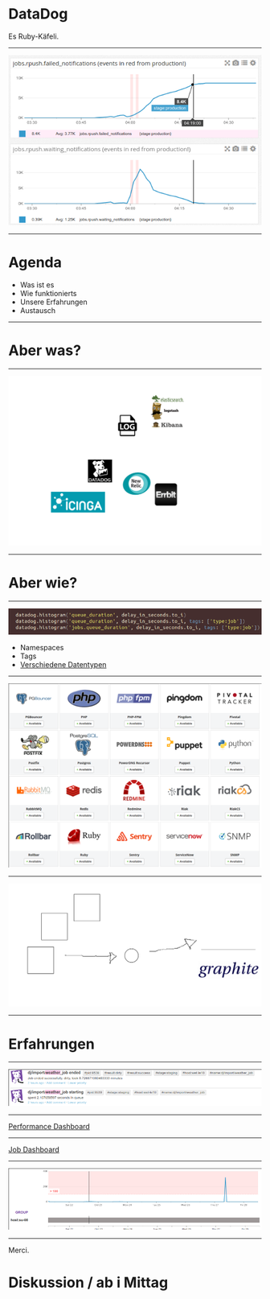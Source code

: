 # DataDog

Es Ruby-Käfeli.

<!-- .slide: class="master01" -->

---

![](1_weal_push.png)

<!-- .slide: class="master02" -->

---

# Agenda

* Was ist es
* Wie funktionierts
* Unsere Erfahrungen
* Austausch

<!-- .slide: class="master02" -->

---


# Aber was?

<!-- .slide: class="master02 intro" -->

---

![](2_einordnung.svg)

<!-- .slide: class="master02" -->

---

# Aber wie?

<!-- .slide: class="master03 intro" -->

---

![](3_code.png)

* Namespaces
* Tags
* [Verschiedene Datentypen](http://docs.datadoghq.com/guides/metrics/)

<!-- .slide: class="master03" -->


---

![](3_integrations.png)

<!-- .slide: class="master03" -->

---

![](3_overview.svg)

<!-- .slide: class="master03" -->

---

# Erfahrungen

<!-- .slide: class="master04" -->

---

![](4_events.png)


<!-- .slide: class="master04 intro" -->

---

[Performance Dashboard](https://app.datadoghq.com/dash/175417/system-load--performance?live=true&page=0&is_auto=false&from_ts=1480573276877&to_ts=1480576876877&tile_size=m&tpl_var_host=wet-le00)


<!-- .slide: class="master04 intro" -->

---

[Job Dashboard](https://app.datadoghq.com/dash/147203/job-performance?live=true&page=0&is_auto=false&from_ts=1479972053437&to_ts=1480576853437&tile_size=m&tpl_var_env=wet-le04)

<!-- .slide: class="master04 intro" -->

---

![](4_monitor.png)

<!-- .slide: class="master04 intro" -->

---

Merci.

# Diskussion / ab i Mittag

<!-- .slide: class="master04" -->
